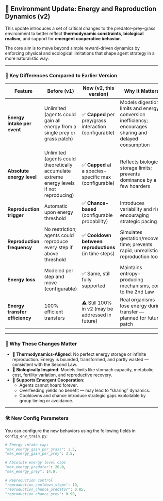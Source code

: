 ## 🔄 Environment Update: Energy and Reproduction Dynamics (v2)

This update introduces a set of critical changes to the predator–prey–grass environment to better reflect **thermodynamic constraints**, **biological realism**, and support for **emergent cooperative behavior**.

The core aim is to move beyond simple reward-driven dynamics by enforcing physical and ecological limitations that shape agent strategy in a more naturalistic way.

---

### 🔧 Key Differences Compared to Earlier Version

| Feature | Before (v1) | Now (v2, this version) | Why It Matters |
|--------|--------------|--------------------------|----------------|
| **Energy intake per event** | Unlimited (agents could gain all energy from a single prey or grass patch) | ✅ **Capped** per prey/grass interaction (configurable) | Models digestion limits and energy conversion inefficiency; encourages sharing and delayed consumption |
| **Absolute energy level** | Unlimited (agents could theoretically accumulate extreme energy levels if not reproducing) | ✅ **Capped** at a species-specific max (configurable) | Reflects biological storage limits; prevents dominance by a few hoarders |
| **Reproduction trigger** | Automatic upon energy threshold | ✅ **Chance-based** (configurable probability) | Introduces variability and risk, encouraging strategic pacing |
| **Reproduction frequency** | No restriction; agents could reproduce every step if above threshold | ✅ **Cooldown between reproductions** (in time steps) | Simulates gestation/recovery time; prevents rapid, unrealistic reproduction loops |
| **Energy loss** | Modeled per step and move (configurable) | ✅ Same, still fully supported | Maintains entropy-producing mechanisms, core to the 2nd Law |
| **Energy transfer efficiency** | 100% efficient transfers | ⚠️ Still 100% in v2 (may be addressed in future) | Real organisms lose energy during transfer — planned for future patch |

---

### 🔬 Why These Changes Matter

- 🧪 **Thermodynamics-Aligned**: No perfect energy storage or infinite reproduction. Energy is bounded, transformed, and partly wasted — consistent with the Second Law.
- 🌱 **Biologically Inspired**: Models limits like stomach capacity, metabolic cost, fertility variation, and reproductive recovery.
- 🤝 **Supports Emergent Cooperation**:
  - Agents cannot hoard forever.
  - Overfeeding yields no benefit — may lead to “sharing” dynamics.
  - Cooldowns and chance introduce strategic gaps exploitable by group timing or avoidance.

---

### 🛠️ New Config Parameters

You can configure the new behaviors using the following fields in `config_env_train.py`:

```python
# Energy intake caps
"max_energy_gain_per_grass": 1.5,
"max_energy_gain_per_prey": 3.5,

# Absolute energy level caps
"max_energy_predator": 20.0,
"max_energy_prey": 14.0,

# Reproduction control
"reproduction_cooldown_steps": 10,
"reproduction_chance_predator": 0.85,
"reproduction_chance_prey": 0.90,
